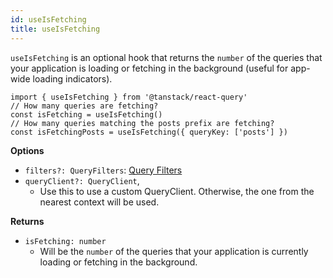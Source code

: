 ```yaml
---
id: useIsFetching
title: useIsFetching
---
```


`useIsFetching` is an optional hook that returns the `number` of the queries that your application is loading or fetching in the background (useful for app-wide loading indicators).

```tsx
import { useIsFetching } from '@tanstack/react-query'
// How many queries are fetching?
const isFetching = useIsFetching()
// How many queries matching the posts prefix are fetching?
const isFetchingPosts = useIsFetching({ queryKey: ['posts'] })
```

**Options**

- `filters?: QueryFilters`: [Query Filters](../../guides/filters.md#query-filters)
- `queryClient?: QueryClient`,
  - Use this to use a custom QueryClient. Otherwise, the one from the nearest context will be used.

**Returns**

- `isFetching: number`
  - Will be the `number` of the queries that your application is currently loading or fetching in the background.